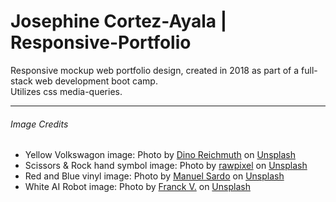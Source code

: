 # Josephine Cortez-Ayala | Responsive-Portfolio
Responsive mockup web portfolio design, created in 2018 as part of a full-stack web development boot camp.  
Utilizes css media-queries.  
  
  ---
###### Image Credits
* Yellow Volkswagon image: Photo by [Dino Reichmuth](https://unsplash.com/photos/A5rCN8626Ck?utm_source=unsplash&utm_medium=referral&utm_content=creditCopyText) on [Unsplash](https://unsplash.com/?utm_source=unsplash&utm_medium=referral&utm_content=creditCopyText)
* Scissors & Rock hand symbol image: Photo by [rawpixel](https://unsplash.com/photos/3Zt0qoHUYb0?utm_source=unsplash&utm_medium=referral&utm_content=creditCopyText) on [Unsplash](https://unsplash.com/?utm_source=unsplash&utm_medium=referral&utm_content=creditCopyText)
* Red and Blue vinyl image: Photo by [Manuel Sardo](https://unsplash.com/photos/dZOFaMG-0Q0?utm_source=unsplash&utm_medium=referral&utm_content=creditCopyText) on [Unsplash](https://unsplash.com/?utm_source=unsplash&utm_medium=referral&utm_content=creditCopyText)
* White AI Robot image: Photo by [Franck V.](https://unsplash.com/photos/JjGXjESMxOY?utm_source=unsplash&utm_medium=referral&utm_content=creditCopyText) on [Unsplash](https://unsplash.com/search/photos/ai?utm_source=unsplash&utm_medium=referral&utm_content=creditCopyText)
